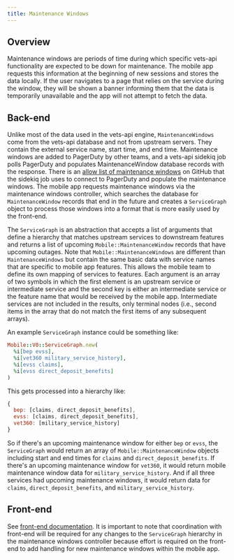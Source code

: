 ```yaml
---
title: Maintenance Windows
---
```


## Overview

Maintenance windows are periods of time during which specific vets-api functionality are expected to be down for maintenance. The mobile app requests this information at the beginning of new sessions and stores the data locally. If the user navigates to a page that relies on the service during the window, they will be shown a banner informing them that the data is temporarily unavailable and the app will not attempt to fetch the data.

## Back-end

Unlike most of the data used in the vets-api engine, `MaintenanceWindows` come from the vets-api database and not from upstream servers. They contain the external service name, start time, and end time. Maintenance windows are added to PagerDuty by other teams, and a vets-api sidekiq job polls PagerDuty and populates MaintenanceWindow database records with the response. There is an [allow list of maintenance windows](https://github.com/department-of-veterans-affairs/vsp-infra-application-manifests/blob/9864e007626ceb2cd5c92b8c8838af1dbb3b4b7d/apps/vets-api/prod/values.yaml#L2169) on GitHub that the sidekiq job uses to connect to PagerDuty and populate the maintenance windows. The mobile app requests maintenance windows via the maintenance windows controller, which searches the database for `MaintenanceWindow` records that end in the future and creates a `ServiceGraph` object to process those windows into a format that is more easily used by the front-end.

The `ServiceGraph` is an abstraction that accepts a list of arguments that define a hierarchy that matches upstream services to downstream features and returns a list of upcoming `Mobile::MaintenanceWindow` records that have upcoming outages. Note that `Mobile::MaintenanceWindows` are different than `MaintenanceWindows` but contain the same basic data with service names that are specific to mobile app features. This allows the mobile team to define its own mapping of services to features. Each argument is an array of two symbols in which the first element is an upstream service or intermediate service and the second key is either an intermediate service or the feature name that would be received by the mobile app. Intermediate services are not included in the results, only terminal nodes (i.e., second items in the array that do not match the first items of any subsequent arrays).

An example `ServiceGraph` instance could be something like:

```ruby
Mobile::V0::ServiceGraph.new(
  %i[bep evss],
  %i[vet360 military_service_history],
  %i[evss claims],
  %i[evss direct_deposit_benefits]
)
```

This gets processed into a hierarchy like:

```js
{
  bep: [claims, direct_deposit_benefits],
  evss: [claims, direct_deposit_benefits],
  vet360: [military_service_history]
}
```

So if there's an upcoming maintenance window for either `bep` or `evss`, the `ServiceGraph` would return an array of `Mobile::MaintenanceWindow` objects including start and end times for `claims` and `direct_deposit_benefits`. If there's an upcoming maintenance window for `vet360`, it would return mobile maintenance window data for `military_service_history`. And if all three services had upcoming maintenance windows, it would return data for `claims`, `direct_deposit_benefits`, and `military_service_history`.

## Front-end

See [front-end documentation](../../FrontEnd/MaintenanceWindows.md). It is important to note that coordination with front-end will be required for any changes to the `ServiceGraph` hierarchy in the maintenance windows controller because effort is required on the front-end to add handling for new maintenance windows within the mobile app.
